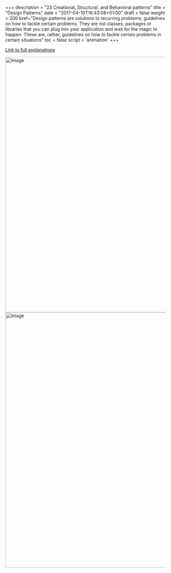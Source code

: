 +++
description = "23 Creational, Structural, and Behavioral patterns"
title = "Design Patterns"
date = "2017-04-10T16:43:08+01:00"
draft = false
weight = 200
bref="Design patterns are solutions to recurring problems; guidelines on how to tackle certain problems. They are not classes, packages or libraries that you can plug into your application and wait for the magic to happen. These are, rather, guidelines on how to tackle certain problems in certain situations"
toc = false
script = 'animation'
+++

<a href="https://www.javascripter.co/cheatsheets/design_patterns">Link to full explanations</a>


<img alt="Image" src="/img/diagrams/design_patterns/designpatterns1.jpg" width="800">


<img alt="Image" src="/img/diagrams/design_patterns/designpatterns2.jpg" width="800">
